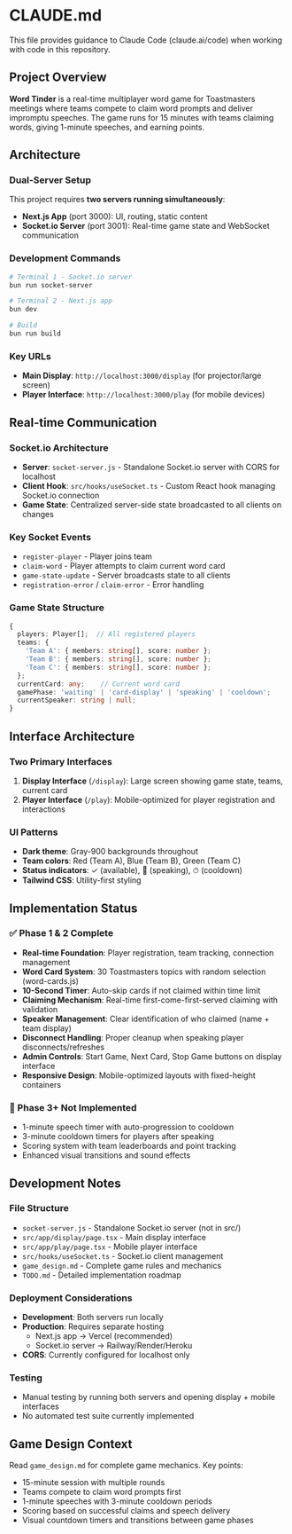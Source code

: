 # CLAUDE.md

This file provides guidance to Claude Code (claude.ai/code) when working with code in this repository.

## Project Overview

**Word Tinder** is a real-time multiplayer word game for Toastmasters meetings where teams compete to claim word prompts and deliver impromptu speeches. The game runs for 15 minutes with teams claiming words, giving 1-minute speeches, and earning points.

## Architecture

### Dual-Server Setup
This project requires **two servers running simultaneously**:
- **Next.js App** (port 3000): UI, routing, static content
- **Socket.io Server** (port 3001): Real-time game state and WebSocket communication

### Development Commands
```bash
# Terminal 1 - Socket.io server
bun run socket-server

# Terminal 2 - Next.js app  
bun dev

# Build
bun run build
```

### Key URLs
- **Main Display**: `http://localhost:3000/display` (for projector/large screen)
- **Player Interface**: `http://localhost:3000/play` (for mobile devices)

## Real-time Communication

### Socket.io Architecture
- **Server**: `socket-server.js` - Standalone Socket.io server with CORS for localhost
- **Client Hook**: `src/hooks/useSocket.ts` - Custom React hook managing Socket.io connection
- **Game State**: Centralized server-side state broadcasted to all clients on changes

### Key Socket Events
- `register-player` - Player joins team
- `claim-word` - Player attempts to claim current word card
- `game-state-update` - Server broadcasts state to all clients
- `registration-error` / `claim-error` - Error handling

### Game State Structure
```typescript
{
  players: Player[];  // All registered players
  teams: {
    'Team A': { members: string[], score: number };
    'Team B': { members: string[], score: number }; 
    'Team C': { members: string[], score: number };
  };
  currentCard: any;    // Current word card
  gamePhase: 'waiting' | 'card-display' | 'speaking' | 'cooldown';
  currentSpeaker: string | null;
}
```

## Interface Architecture

### Two Primary Interfaces
1. **Display Interface** (`/display`): Large screen showing game state, teams, current card
2. **Player Interface** (`/play`): Mobile-optimized for player registration and interactions

### UI Patterns
- **Dark theme**: Gray-900 backgrounds throughout
- **Team colors**: Red (Team A), Blue (Team B), Green (Team C)
- **Status indicators**: ✓ (available), 🎤 (speaking), ⏱ (cooldown)
- **Tailwind CSS**: Utility-first styling

## Implementation Status

### ✅ Phase 1 & 2 Complete
- **Real-time Foundation**: Player registration, team tracking, connection management
- **Word Card System**: 30 Toastmasters topics with random selection (word-cards.js)
- **10-Second Timer**: Auto-skip cards if not claimed within time limit
- **Claiming Mechanism**: Real-time first-come-first-served claiming with validation
- **Speaker Management**: Clear identification of who claimed (name + team display)
- **Disconnect Handling**: Proper cleanup when speaking player disconnects/refreshes
- **Admin Controls**: Start Game, Next Card, Stop Game buttons on display interface
- **Responsive Design**: Mobile-optimized layouts with fixed-height containers

### 🚧 Phase 3+ Not Implemented
- 1-minute speech timer with auto-progression to cooldown
- 3-minute cooldown timers for players after speaking
- Scoring system with team leaderboards and point tracking
- Enhanced visual transitions and sound effects

## Development Notes

### File Structure
- `socket-server.js` - Standalone Socket.io server (not in src/)
- `src/app/display/page.tsx` - Main display interface
- `src/app/play/page.tsx` - Mobile player interface  
- `src/hooks/useSocket.ts` - Socket.io client management
- `game_design.md` - Complete game rules and mechanics
- `TODO.md` - Detailed implementation roadmap

### Deployment Considerations
- **Development**: Both servers run locally
- **Production**: Requires separate hosting
  - Next.js app → Vercel (recommended)
  - Socket.io server → Railway/Render/Heroku
- **CORS**: Currently configured for localhost only

### Testing
- Manual testing by running both servers and opening display + mobile interfaces
- No automated test suite currently implemented

## Game Design Context

Read `game_design.md` for complete game mechanics. Key points:
- 15-minute session with multiple rounds
- Teams compete to claim word prompts first
- 1-minute speeches with 3-minute cooldown periods
- Scoring based on successful claims and speech delivery
- Visual countdown timers and transitions between game phases